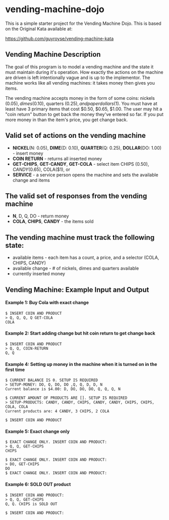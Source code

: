 # vending-machine-dojo
This is a simple starter project for the Vending Machine Dojo. 
This is based on the Original Kata available at: 

https://github.com/guyroyse/vending-machine-kata




##  Vending Machine Description
The goal of this program is to model a vending machine and the state it must maintain during it's operation. How exactly the actions on the machine are driven is left intentionally vague and is up to the implementor.
The machine works like all vending machines: it takes money then gives you items. 

The vending machine accepts money in the form of some coins: nickels ($0.05), dimes ($0.10), quarters ($0.25), and paper dollars($1). You must have at least have 3 primary items that cost $0.50, $0.65, $1.00. The user may hit a "coin return" button to get back the money they've entered so far. If you put more money in than the item's price, you get change back.

## Valid set of actions on the vending machine
* <b>NICKEL</b>(N: 0.05), <b>DIME</b>(D: 0.10), <b>QUARTER</b>(Q: 0.25),  <b>DOLLAR</b>(DO: 1.00) - insert money
* <b>COIN RETURN</b> - returns all inserted money
* <b>GET-CHIPS</b>, <b>GET-CANDY</b>, <b>GET-COLA</b> - select item CHIPS ($0.50), CANDY ($0.65),  COLA($1), or 
* <b>SERVICE</b> - a service person opens the machine and sets the available change and items

## The valid set of responses from the vending machine
* <b>N</b>, D</b>, Q</b>, DO - return money
* <b>COLA</b>, <b>CHIPS</b>, <b>CANDY</b> - the items sold

## The vending machine must track the following state:
* available items - each item has a count, a price, and a selector (COLA, CHIPS, CANDY)
* available change - # of nickels, dimes and quarters available
* currently inserted money

## Vending Machine: Example Input and Output
#### Example 1: Buy Cola with exact change
```
$ INSERT COIN AND PRODUCT
> Q, Q, Q, Q GET-COLA
COLA
```

#### Example 2: Start adding change but hit coin return to get change back
```
$ INSERT COIN AND PRODUCT
> Q, Q, COIN-RETURN
Q, Q
```

#### Example 4: Setting up money in the machine when it is turned on in the first time
```
$ CURRENT BALANCE IS 0. SETUP IS REQUIRED
> SETUP-MONEY: DO, Q, DO, DO ,Q, Q, D, D, N
Current balance is $4.00: D, DO, DO, DO, Q, Q, Q, N

$ CURRENT AMOUNT OF PRODUCTS ARE []. SETUP IS REQUIRED
> SETUP-PRODUCTS: CANDY, CANDY, CHIPS, CANDY, CANDY, CHIPS, CHIPS, COLA, COLA
Current products are: 4 CANDY, 3 CHIPS, 2 COLA

$ INSERT COIN AND PRODUCT
```

#### Example 5: Exact change only
```
$ EXACT CHANGE ONLY. INSERT COIN AND PRODUCT: 
> Q, Q, GET-CHIPS
CHIPS
```

```
$ EXACT CHANGE ONLY. INSERT COIN AND PRODUCT: 
> DO, GET-CHIPS
DO
$ EXACT CHANGE ONLY. INSERT COIN AND PRODUCT:
```

#### Example 6: SOLD OUT product
```
$ INSERT COIN AND PRODUCT: 
> Q, Q, GET-CHIPS
Q, Q. CHIPS is SOLD OUT

$ INSERT COIN AND PRODUCT:
```